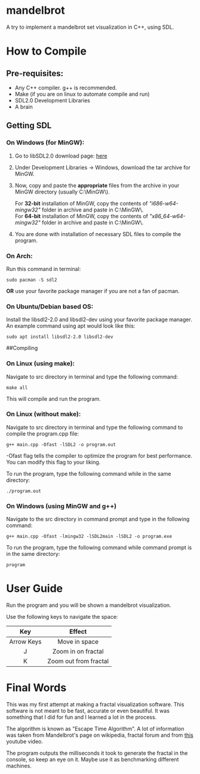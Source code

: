 # mandelbrot
A try to implement a mandelbrot set visualization in C++, using SDL.

# How to Compile
## Pre-requisites:
* Any C++ compiler. g++ is recommended.
* Make (if you are on linux to automate compile and run)
* SDL2.0 Development Libraries
* A brain

## Getting SDL
### On Windows (for MinGW):
1. Go to libSDL2.0 download page: [here](http://libsdl.org/download-2.0.php "libSDL2.0 Download Page")
2. Under Development Libraries -> Windows, download the tar archive for MinGW.
3. Now, copy and paste the **appropriate** files from the archive in your MinGW directory (usually C:\\MinGW\\).

   For **32-bit** installation of MinGW, copy the contents of *"i686-w64-mingw32"* folder in archive and paste in C:\\MinGW\\.  
   For **64-bit** installation of MinGW, copy the contents of *"x86_64-w64-mingw32"* folder in archive and paste in C:\\MinGW\\.  

4. You are done with installation of necessary SDL files to compile the program.

### On Arch:
Run this command in terminal:
```terminal
sudo pacman -S sdl2
```
**OR** use your favorite package manager if you are not a fan of pacman.

### On Ubuntu/Debian based OS:
Install the libsdl2-2.0 and libsdl2-dev using your favorite package manager.
An example command using apt would look like this: 
```terminal
sudo apt install libsdl2-2.0 libsdl2-dev
```

##Compiling
### On Linux (using make):
Navigate to src directory in terminal and type the following command:
```terminal
make all
```

This will compile and run the program.

### On Linux (without make):
Navigate to src directory in terminal and type the following command to compile the program.cpp file:
```terminal
g++ main.cpp -Ofast -lSDL2 -o program.out 
```

-Ofast flag tells the compiler to optimize the program for best performance. You can modify this flag to your liking.

To run the program, type the following command while in the same directory:
```terminal
./program.out
```

### On Windows (using MinGW and g++)
Navigate to the src directory in command prompt and type in the following command:
```terminal
g++ main.cpp -Ofast -lmingw32 -lSDL2main -lSDL2 -o program.exe
```
To run the program, type the following command while command prompt is in the same directory:
```terminal
program
```

# User Guide
Run the program and you will be shown a mandelbrot visualization.

Use the following keys to navigate the space:

| Key        | Effect                |
|:----------:|:---------------------:|
| Arrow Keys | Move in space         |
| J          | Zoom in on fractal    |
| K          | Zoom out from fractal |

# Final Words
This was my first attempt at making a fractal visualization software. This software is not meant to be fast, accurate or even beautiful. It was something that I did for fun and I learned a lot in the process.

The algorithm is known as "Escape Time Algorithm". A lot of information was taken from Mandelbrot's page on wikipedia, fractal forum and from [this](https://www.youtube.com/watch?v=6z7GQewK-Ks) youtube video.

The program outputs the milliseconds it took to generate the fractal in the console, so keep an eye on it. Maybe use it as benchmarking different machines.
